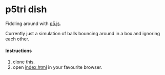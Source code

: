 # p5tri dish

Fiddling around with [p5.js](https://p5js.org/).

Currently just a simulation of balls bouncing around in a box and ignoring each other.


#### Instructions

1. clone this.
1. open [index.html](index.html) in your favourite browser.